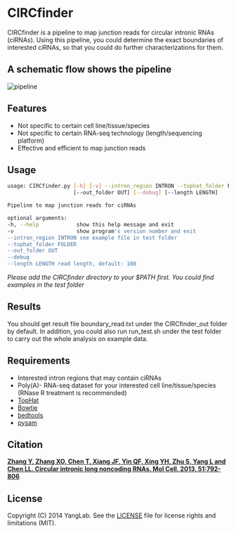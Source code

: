 CIRCfinder
==========

CIRCfinder is a pipeline to map junction reads for circular intronic RNAs
(ciRNAs). Using this pipeline, you could determine the exact boundaries of
interested ciRNAs, so that you could do further characterizations for them.

A schematic flow shows the pipeline
-----------------------------------

![pipeline](http://www.picb.ac.cn/rnomics/data/resources/circfinder.jpg)

Features
--------

* Not specific to certain cell line/tissue/species
* Not specific to certain RNA-seq technology (length/sequencing platform)
* Effective and efficient to map junction reads

Usage
-----

```bash
usage: CIRCfinder.py [-h] [-v] --intron_region INTRON --tophat_folder FOLDER
                     [--out_folder OUT] [--debug] [--length LENGTH]

Pipeline to map junction reads for ciRNAs

optional arguments:
-h, --help            show this help message and exit
-v                    show program's version number and exit
--intron_region INTRON see example file in test folder
--tophat_folder FOLDER
--out_folder OUT
--debug
--length LENGTH read length, default: 100
```
*Please add the CIRCfinder directory to your $PATH first. You could find examples in the test folder*

Results
-------

You should get result file boundary_read.txt under the CIRCfinder_out folder by
default. In addition, you could also run run_test.sh under the test folder to
carry out the whole analysis on example data.

Requirements
------------

* Interested intron regions that may contain ciRNAs
* Poly(A)- RNA-seq dataset for your interested cell line/tissue/species (RNase R treatment is recommended)
* [TopHat](http://ccb.jhu.edu/software/tophat/index.shtml)
* [Bowtie](http://bowtie-bio.sourceforge.net/index.shtml)
* [bedtools](https://github.com/arq5x/bedtools2)
* [pysam](https://github.com/pysam-developers/pysam)

Citation
--------

**[Zhang Y, Zhang XO, Chen T, Xiang JF, Yin QF, Xing YH, Zhu S, Yang L and Chen LL. Circular intronic long noncoding RNAs. Mol Cell, 2013, 51:792-806](http://www.cell.com/molecular-cell/abstract/S1097-2765%2813%2900590-X)**

License
-------

Copyright (C) 2014 YangLab.
See the [LICENSE](https://github.com/YangLab/CIRCfinder/blob/master/LICENSE)
file for license rights and limitations (MIT).
